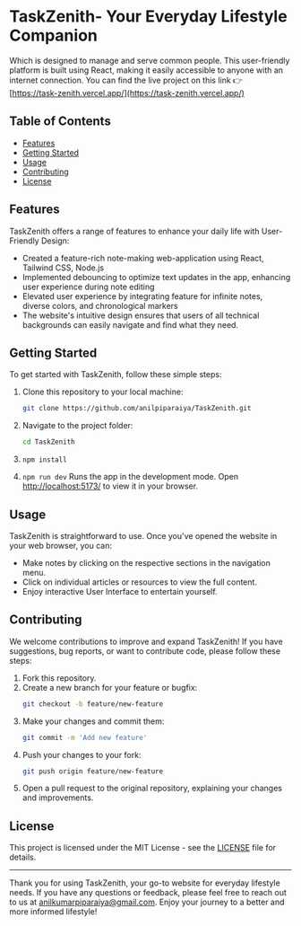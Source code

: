 # TaskZenith- Your Everyday Lifestyle Companion

Which is designed to manage and serve common people. This user-friendly platform is built using React, making it easily accessible to anyone with an internet connection.
You can find the live project on this link 👉 
[https://task-zenith.vercel.app/](https://task-zenith.vercel.app/)

## Table of Contents

- [Features](#features)
- [Getting Started](#getting-started)
- [Usage](#usage)
- [Contributing](#contributing)
- [License](#license)

## Features

TaskZenith offers a range of features to enhance your daily life with User-Friendly Design:

- Created a feature-rich note-making web-application using React, Tailwind CSS, Node.js
- Implemented debouncing to optimize text updates in the app, enhancing user experience during note editing
- Elevated user experience by integrating feature for infinite notes, diverse colors, and chronological markers
- The website's intuitive design ensures that users of all technical backgrounds can easily navigate and find what they need.


## Getting Started

To get started with TaskZenith, follow these simple steps:

1. Clone this repository to your local machine:
   ```bash
   git clone https://github.com/anilpiparaiya/TaskZenith.git
   ```

2. Navigate to the project folder:
   ```bash
   cd TaskZenith
   ```
3. `npm install`

4. `npm run dev` Runs the app in the development mode. Open [http://localhost:5173/](http://localhost:5173/) to view it in your browser.

## Usage

TaskZenith is straightforward to use. Once you've opened the website in your web browser, you can:

- Make notes by clicking on the respective sections in the navigation menu.
- Click on individual articles or resources to view the full content.
- Enjoy interactive User Interface to entertain yourself.

## Contributing

We welcome contributions to improve and expand TaskZenith! If you have suggestions, bug reports, or want to contribute code, please follow these steps:

1. Fork this repository.
2. Create a new branch for your feature or bugfix:
   ```bash
   git checkout -b feature/new-feature
   ```
3. Make your changes and commit them:
   ```bash
   git commit -m 'Add new feature'
   ```
4. Push your changes to your fork:
   ```bash
   git push origin feature/new-feature
   ```
5. Open a pull request to the original repository, explaining your changes and improvements.

## License

This project is licensed under the MIT License - see the [LICENSE](LICENSE) file for details.

---

Thank you for using TaskZenith, your go-to website for everyday lifestyle needs. If you have any questions or feedback, please feel free to reach out to us at [anilkumarpiparaiya@gmail.com](mailto:anilkumarpiparaiya@gmail.com). Enjoy your journey to a better and more informed lifestyle!






